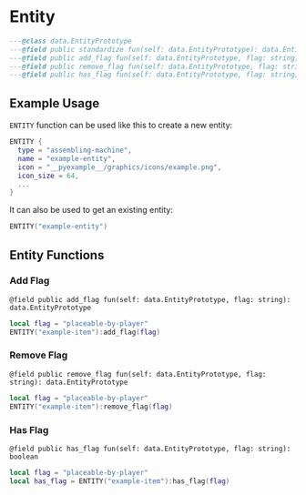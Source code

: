 # Entity
```lua
---@class data.EntityPrototype
---@field public standardize fun(self: data.EntityPrototype): data.EntityPrototype
---@field public add_flag fun(self: data.EntityPrototype, flag: string): data.EntityPrototype
---@field public remove_flag fun(self: data.EntityPrototype, flag: string): data.EntityPrototype
---@field public has_flag fun(self: data.EntityPrototype, flag: string): boolean
```

## Example Usage
`ENTITY` function can be used like this to create a new entity:
```lua
ENTITY {
  type = "assembling-machine",
  name = "example-entity",
  icon = "__pyexample__/graphics/icons/example.png",
  icon_size = 64,
  ...
}
```
It can also be used to get an existing entity:
```lua
ENTITY("example-entity")
```

## Entity Functions
### Add Flag
`@field public add_flag fun(self: data.EntityPrototype, flag: string): data.EntityPrototype`
```lua
local flag = "placeable-by-player"
ENTITY("example-item"):add_flag(flag)
```

### Remove Flag
`@field public remove_flag fun(self: data.EntityPrototype, flag: string): data.EntityPrototype`
```lua
local flag = "placeable-by-player"
ENTITY("example-item"):remove_flag(flag)
```

### Has Flag
`@field public has_flag fun(self: data.EntityPrototype, flag: string): boolean`
```lua
local flag = "placeable-by-player"
local has_flag = ENTITY("example-item"):has_flag(flag)
```
